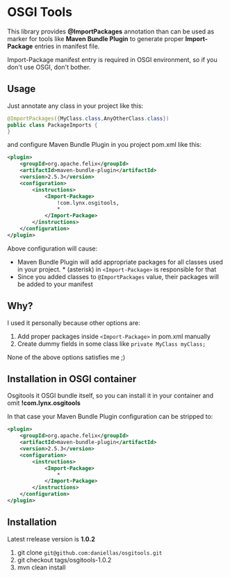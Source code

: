 # OSGI Tools

This library provides **@ImportPackages** annotation than can be used as marker for tools like **Maven Bundle Plugin** to generate proper **Import-Package** entries in manifest file. 

Import-Package manifest entry is required in OSGI environment, so if you don't use OSGI, don't bother.

## Usage

Just annotate any class in your project like this:

```java
@ImportPackages({MyClass.class,AnyOtherClass.class})
public class PackageImports {
}
```

and configure Maven Bundle Plugin in you project pom.xml like this:

```xml
<plugin>
    <groupId>org.apache.felix</groupId>
    <artifactId>maven-bundle-plugin</artifactId>
    <version>2.5.3</version>
    <configuration>
        <instructions>
            <Import-Package>
                !com.lynx.osgitools,
                *
            </Import-Package>
        </instructions>
    </configuration>
</plugin>
```

Above configuration will cause:

* Maven Bundle Plugin will add appropriate packages for all classes used in your project. * (asterisk) in `<Import-Package>` is responsible for that
* Since you added classes to `@ImportPackages` value, their packages will be added to your manifest

## Why?

I used it personally because other options are:

1. Add proper packages inside `<Import-Package>` in pom.xml manually
2. Create dummy fields in some class like `private MyClass myClass;`

None of the above options satisfies me ;)

## Installation in OSGI container

Osgitools it OSGI bundle itself, so you can install it in your container and omit **!com.lynx.osgitools** 

In that case your Maven Bundle Plugin configuration can be stripped to:

```xml
<plugin>
    <groupId>org.apache.felix</groupId>
    <artifactId>maven-bundle-plugin</artifactId>
    <version>2.5.3</version>
    <configuration>
        <instructions>
            <Import-Package>
                *
            </Import-Package>
        </instructions>
    </configuration>
</plugin>
```
## Installation

Latest rrelease version is **1.0.2**

1. git clone `git@github.com:daniellas/osgitools.git`
2. git checkout tags/osgitools-1.0.2
3. mvn clean install